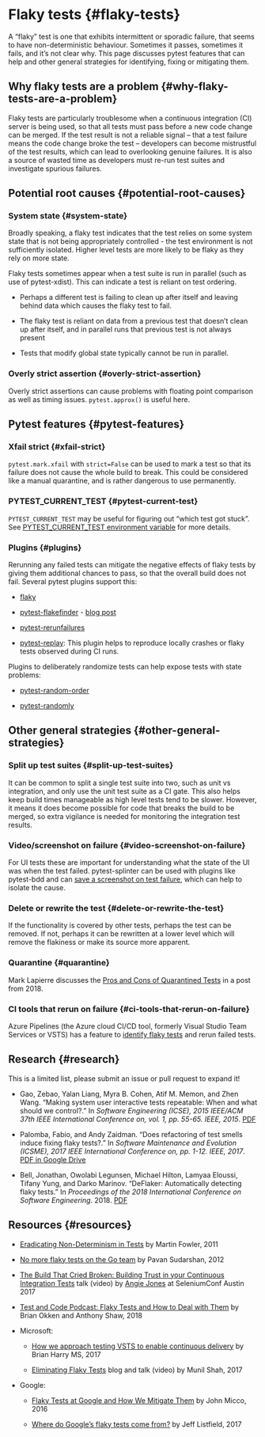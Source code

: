 # Flaky tests {#flaky-tests}

A “flaky” test is one that exhibits intermittent or sporadic failure, that seems to have non-deterministic behaviour. Sometimes it passes, sometimes it fails, and it’s not clear why. This page discusses pytest features that can help and other general strategies for identifying, fixing or mitigating them.

## Why flaky tests are a problem {#why-flaky-tests-are-a-problem}

Flaky tests are particularly troublesome when a continuous integration (CI) server is being used, so that all tests must pass before a new code change can be merged. If the test result is not a reliable signal – that a test failure means the code change broke the test – developers can become mistrustful of the test results, which can lead to overlooking genuine failures. It is also a source of wasted time as developers must re-run test suites and investigate spurious failures.

## Potential root causes {#potential-root-causes}

### System state {#system-state}

Broadly speaking, a flaky test indicates that the test relies on some system state that is not being appropriately controlled - the test environment is not sufficiently isolated. Higher level tests are more likely to be flaky as they rely on more state.

Flaky tests sometimes appear when a test suite is run in parallel (such as use of pytest-xdist). This can indicate a test is reliant on test ordering.

-  Perhaps a different test is failing to clean up after itself and leaving behind data which causes the flaky test to fail.

- The flaky test is reliant on data from a previous test that doesn’t clean up after itself, and in parallel runs that previous test is not always present

- Tests that modify global state typically cannot be run in parallel.

### Overly strict assertion {#overly-strict-assertion}

Overly strict assertions can cause problems with floating point comparison as well as timing issues. `pytest.approx()` is useful here.

## Pytest features {#pytest-features}

### Xfail strict {#xfail-strict}

`pytest.mark.xfail` with `strict=False` can be used to mark a test so that its failure does not cause the whole build to break. This could be considered like a manual quarantine, and is rather dangerous to use permanently.

### PYTEST_CURRENT_TEST {#pytest-current-test}

`PYTEST_CURRENT_TEST` may be useful for figuring out “which test got stuck”. See [PYTEST_CURRENT_TEST environment variable](/python/pytest/further_topics/example_trick/basic_pattern#pytest-current-test-environment-variable) for more details.

### Plugins {#plugins}

Rerunning any failed tests can mitigate the negative effects of flaky tests by giving them additional chances to pass, so that the overall build does not fail. Several pytest plugins support this:

- [flaky](https://github.com/box/flaky)

- [pytest-flakefinder](https://github.com/dropbox/pytest-flakefinder) - [blog post](https://blogs.dropbox.com/tech/2016/03/open-sourcing-pytest-tools/)

- [pytest-rerunfailures](https://github.com/pytest-dev/pytest-rerunfailures)

- [pytest-replay](https://github.com/ESSS/pytest-replay): This plugin helps to reproduce locally crashes or flaky tests observed during CI runs.

Plugins to deliberately randomize tests can help expose tests with state problems:

- [pytest-random-order](https://github.com/jbasko/pytest-random-order)

- [pytest-randomly](https://github.com/pytest-dev/pytest-randomly)

## Other general strategies {#other-general-strategies}

### Split up test suites {#split-up-test-suites}

It can be common to split a single test suite into two, such as unit vs integration, and only use the unit test suite as a CI gate. This also helps keep build times manageable as high level tests tend to be slower. However, it means it does become possible for code that breaks the build to be merged, so extra vigilance is needed for monitoring the integration test results.

### Video/screenshot on failure {#video-screenshot-on-failure}

For UI tests these are important for understanding what the state of the UI was when the test failed. pytest-splinter can be used with plugins like pytest-bdd and can [save a screenshot on test failure](https://pytest-splinter.readthedocs.io/en/latest/#automatic-screenshots-on-test-failure), which can help to isolate the cause.

### Delete or rewrite the test {#delete-or-rewrite-the-test}

If the functionality is covered by other tests, perhaps the test can be removed. If not, perhaps it can be rewritten at a lower level which will remove the flakiness or make its source more apparent.

### Quarantine {#quarantine}

Mark Lapierre discusses the [Pros and Cons of Quarantined Tests](https://dev.to/mlapierre/pros-and-cons-of-quarantined-tests-2emj) in a post from 2018.

### CI tools that rerun on failure {#ci-tools-that-rerun-on-failure}

Azure Pipelines (the Azure cloud CI/CD tool, formerly Visual Studio Team Services or VSTS) has a feature to [identify flaky tests](https://docs.microsoft.com/en-us/previous-versions/azure/devops/2017/dec-11-vsts?view=tfs-2017#identify-flaky-tests) and rerun failed tests.

## Research {#research}

This is a limited list, please submit an issue or pull request to expand it!

- Gao, Zebao, Yalan Liang, Myra B. Cohen, Atif M. Memon, and Zhen Wang. “Making system user interactive tests repeatable: When and what should we control?.” In *Software Engineering (ICSE), 2015 IEEE/ACM 37th IEEE International Conference on, vol. 1, pp. 55-65. IEEE, 2015*. [PDF](http://www.cs.umd.edu/~atif/pubs/gao-icse15.pdf)

- Palomba, Fabio, and Andy Zaidman. “Does refactoring of test smells induce fixing flaky tests?.” In *Software Maintenance and Evolution (ICSME), 2017 IEEE International Conference on, pp. 1-12. IEEE, 2017*. [PDF in Google Drive](https://drive.google.com/file/d/10HdcCQiuQVgW3yYUJD-TSTq1NbYEprl0/view)

- Bell, Jonathan, Owolabi Legunsen, Michael Hilton, Lamyaa Eloussi, Tifany Yung, and Darko Marinov. “DeFlaker: Automatically detecting flaky tests.” In *Proceedings of the 2018 International Conference on Software Engineering*. 2018. [PDF](https://www.jonbell.net/icse18-deflaker.pdf)

## Resources {#resources}

- [Eradicating Non-Determinism in Tests](https://martinfowler.com/articles/nonDeterminism.html) by Martin Fowler, 2011

- [No more flaky tests on the Go team](https://www.thoughtworks.com/insights/blog/no-more-flaky-tests-go-team) by Pavan Sudarshan, 2012

- [The Build That Cried Broken: Building Trust in your Continuous Integration Tests](https://www.youtube.com/embed/VotJqV4n8ig) talk (video) by [Angie Jones](https://angiejones.tech/) at SeleniumConf Austin 2017

- [Test and Code Podcast: Flaky Tests and How to Deal with Them](https://testandcode.com/50) by Brian Okken and Anthony Shaw, 2018

- Microsoft:

    - [How we approach testing VSTS to enable continuous delivery](https://blogs.msdn.microsoft.com/bharry/2017/06/28/testing-in-a-cloud-delivery-cadence/) by Brian Harry MS, 2017

    - [Eliminating Flaky Tests](https://docs.microsoft.com/en-us/azure/devops/learn/devops-at-microsoft/eliminating-flaky-tests) blog and talk (video) by Munil Shah, 2017

- Google:

    - [Flaky Tests at Google and How We Mitigate Them](https://testing.googleblog.com/2016/05/flaky-tests-at-google-and-how-we.html) by John Micco, 2016

    - [Where do Google’s flaky tests come from?](https://testing.googleblog.com/2017/04/where-do-our-flaky-tests-come-from.html) by Jeff Listfield, 2017